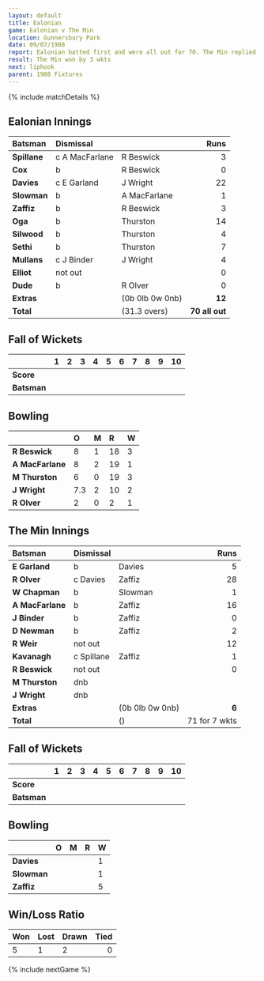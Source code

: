 ```yaml
---
layout: default
title: Ealonian
game: Ealonian v The Min
location: Gunnersbury Park
date: 09/07/1988
report: Ealonian batted first and were all out for 70. The Min replied with 71 for 7 wkts
result: The Min won by 3 wkts
next: liphook
parent: 1988 Fixtures
---
```


{% include matchDetails %}

## Ealonian Innings

| Batsman | Dismissal |  | Runs |
|:---|:---|---|---:|
| **Spillane** | c A MacFarlane | R Beswick | 3 | 
| **Cox** | b | R Beswick | 0 | 
| **Davies** | c E Garland | J Wright | 22 | 
| **Slowman** | b | A MacFarlane | 1 |  
| **Zaffiz** | b | R Beswick | 3 | 
| **Oga** | b | Thurston | 14 | 
| **Silwood** | b | Thurston | 4 |
| **Sethi** | b | Thurston | 7 | 
| **Mullans** | c J Binder | J Wright | 4 | 
| **Elliot** | not out |  | 0 |
| **Dude** | b | R Olver | 0 | 
| **Extras** | | (0b 0lb 0w 0nb) | **12** | 
| **Total** | | (31.3 overs) | **70 all out** | 

## Fall of Wickets

| | 1 | 2 | 3 | 4 | 5 | 6 | 7 | 8 | 9 | 10 |
|---|:---:|:---:|:---:|:---:|:---:|:---:|:---:|:---:|:---:|:---:|
| **Score** |  |  |  |  |  |  |  |  |  |  | 
| **Batsman** |  |  |  |  |  |  |  |  |  |  | 

## Bowling

| | O | M | R | W |
|---|:---|:---|:---|:---|
| **R Beswick** | 8 | 1 | 18 | 3 | 
| **A MacFarlane** | 8 | 2 | 19 | 1 | 
| **M Thurston** | 6 | 0 | 19 | 3 | 
| **J Wright** | 7.3 | 2 | 10 | 2 | 
| **R Olver** | 2 | 0 | 2 | 1 |

## The Min Innings

| Batsman | Dismissal |  | Runs |
|:---|:---|---|---:|
| **E Garland** | b | Davies | 5 | 
| **R Olver** | c Davies | Zaffiz | 28 | 
| **W Chapman** | b | Slowman | 1 | 
| **A MacFarlane** | b | Zaffiz | 16 | 
| **J Binder** | b | Zaffiz | 0 | 
| **D Newman** | b | Zaffiz | 2 | 
| **R Weir** | not out |  | 12 |
| **Kavanagh** | c Spillane | Zaffiz | 1 |
| **R Beswick** | not out |  | 0 | 
| **M Thurston** | dnb |  |  | 
| **J Wright** | dnb |  |  | 
| **Extras** | | (0b 0lb 0w 0nb) | **6** | 
| **Total** | | () | 71 for 7 wkts | 

## Fall of Wickets

| | 1 | 2 | 3 | 4 | 5 | 6 | 7 | 8 | 9 | 10 |
|---|:---:|:---:|:---:|:---:|:---:|:---:|:---:|:---:|:---:|:---:|
| **Score** |  |  |  |  |  |  |  |  |  |  | 
| **Batsman** |  |  |  |  |  |  |  |  |  |  | 

## Bowling

| | O | M | R | W |
|---|:---|:---|:---|:---|
| **Davies** |  |  |  | 1 | 
| **Slowman** |  |  |  | 1 | 
| **Zaffiz** |  |  |  | 5 |


## Win/Loss Ratio

| Won | Lost | Drawn | Tied |
|:---|:---|:---|---:|
| 5 | 1 | 2 | 0 |

{% include nextGame %}